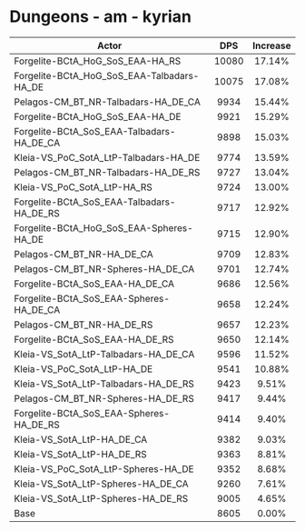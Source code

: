 # Dungeons - am - kyrian
| Actor | DPS | Increase |
|---|:---:|:---:|
|Forgelite-BCtA_HoG_SoS_EAA-HA_RS|10080|17.14%|
|Forgelite-BCtA_HoG_SoS_EAA-Talbadars-HA_DE|10075|17.08%|
|Pelagos-CM_BT_NR-Talbadars-HA_DE_CA|9934|15.44%|
|Forgelite-BCtA_HoG_SoS_EAA-HA_DE|9921|15.29%|
|Forgelite-BCtA_SoS_EAA-Talbadars-HA_DE_CA|9898|15.03%|
|Kleia-VS_PoC_SotA_LtP-Talbadars-HA_DE|9774|13.59%|
|Pelagos-CM_BT_NR-Talbadars-HA_DE_RS|9727|13.04%|
|Kleia-VS_PoC_SotA_LtP-HA_RS|9724|13.00%|
|Forgelite-BCtA_SoS_EAA-Talbadars-HA_DE_RS|9717|12.92%|
|Forgelite-BCtA_HoG_SoS_EAA-Spheres-HA_DE|9715|12.90%|
|Pelagos-CM_BT_NR-HA_DE_CA|9709|12.83%|
|Pelagos-CM_BT_NR-Spheres-HA_DE_CA|9701|12.74%|
|Forgelite-BCtA_SoS_EAA-HA_DE_CA|9686|12.56%|
|Forgelite-BCtA_SoS_EAA-Spheres-HA_DE_CA|9658|12.24%|
|Pelagos-CM_BT_NR-HA_DE_RS|9657|12.23%|
|Forgelite-BCtA_SoS_EAA-HA_DE_RS|9650|12.14%|
|Kleia-VS_SotA_LtP-Talbadars-HA_DE_CA|9596|11.52%|
|Kleia-VS_PoC_SotA_LtP-HA_DE|9541|10.88%|
|Kleia-VS_SotA_LtP-Talbadars-HA_DE_RS|9423|9.51%|
|Pelagos-CM_BT_NR-Spheres-HA_DE_RS|9417|9.44%|
|Forgelite-BCtA_SoS_EAA-Spheres-HA_DE_RS|9414|9.40%|
|Kleia-VS_SotA_LtP-HA_DE_CA|9382|9.03%|
|Kleia-VS_SotA_LtP-HA_DE_RS|9363|8.81%|
|Kleia-VS_PoC_SotA_LtP-Spheres-HA_DE|9352|8.68%|
|Kleia-VS_SotA_LtP-Spheres-HA_DE_CA|9260|7.61%|
|Kleia-VS_SotA_LtP-Spheres-HA_DE_RS|9005|4.65%|
|Base|8605|0.00%|
